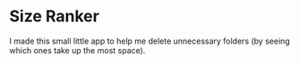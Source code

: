 # Size Ranker

I made this small little app to help me delete unnecessary folders (by seeing which ones take up the most space).
